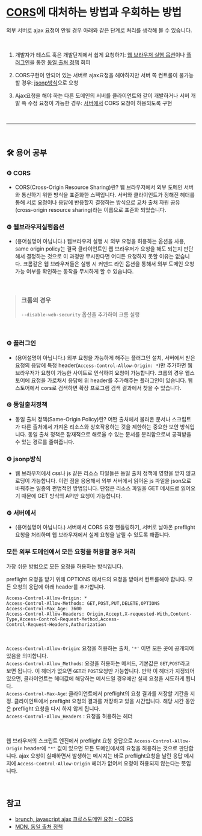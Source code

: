 # [CORS](#gear-cors)에 대처하는 방법과 우회하는 방법

외부 서버로 ajax 요청이 안될 경우 아래와 같은 단계로 처리를 생각해 볼 수 있습니다.

<br>

1. 개발자가 테스트 혹은 개발단계에서 쉽게 요청하기: [웹 브라우저 실행 옵션](#gear-웹브라우저실행옵션)이나 [플러그인](#gear-플러그인)을 통한 [동일 출처 정책](#gear-동일출처정책) 회피

2. CORS구현이 안되어 있는 서버로 ajax요청을 해야하지만 서버 쪽 컨트롤이 불가능할 경우: [jsonp방식](#gear-jsonp방식)으로 요청

3. Ajax요청을 해야 하는 다른 도메인의 서버를 클라이언트와 같이 개발하거나 서버 개발 쪽 수정 요청이 가능한 경우: [서버에서](#gear-서버에서) CORS 요청이 허용되도록 구현

<br>

---

<br>

## :hammer_and_wrench: 용어 공부

### :gear: CORS

- CORS(Cross-Origin Resource Sharing)란? 웹 브라우저에서 외부 도메인 서버와 통신하기 위한 방식을 표준화한 스펙입니다. 서버와 클라이언트가 정해진 헤더를 통해 서로 요청이나 응답에 반응할지 결정하는 방식으로 교차 출처 자원 공유(cross-origin resource sharing)라는 이름으로 포준화 되었습니다.

### :gear: 웹브라우저실행옵션

- (용어설명이 아닙니다.) 웹브라우저 실행 시 외부 요청을 허용하는 옵션을 사용, same origin policy는 결국 클라이언트인 웹 브라우저가 요청을 해도 되는지 판단해서 결정하는 것으로 이 과정만 무시한다면 어디든 요청하지 못할 이유는 없습니다. 크롬같은 웹 브라우저들은 실행 시 커맨드 라인 옵션을 통해서 외부 도메인 요청가능 여부를 확인하는 동작을 무시하게 할 수 있습니다.

<br>

> ### 크롬의 경우 <br>
>
> `--disable-web-security` 옵션을 추가하여 크롬 실행

<br>

### :gear: 플러그인

- (용어설명이 아닙니다.) 외부 요청을 가능하게 해주는 플러그인 설치, 서버에서 받은 요청의 응답에 특정 header(`Access-Control-Allow-Origin: *`)만 추가하면 웹 브라우저가 요청이 가능한 사이트로 인식하여 요청이 가능합니다. 크롬의 경우 웹스토어에 요청을 가로채서 응답에 위 header를 추가해주는 플러그인이 있습니다. 웹스토어에서 cors로 검색하면 확장 프로그램 검색 결과에서 찾을 수 있습니다.

### :gear: 동일출처정책

- 동일 출처 정책(Same-Origin Policy)란? 어떤 출처에서 불러온 문서나 스크립트가 다른 출처에서 가져온 리소스와 상호작용하는 것을 제한하는 중요한 보안 방식입니다. 동일 출처 정책은 잠재적으로 해로울 수 있는 문서를 분리함으로써 공격받을 수 있는 경로를 줄여줍니다.

### :gear: jsonp방식

- 웹 브라우저에서 css나 js 같은 리소스 파일들은 동일 출처 정책에 영향을 받지 않고 로딩이 가능합니다. 이런 점을 응용해서 외부 서버에서 읽어온 js 파일을 json으로 바꿔주는 일종의 편법적인 방법입니다. 단점은 리소스 파일을 GET 메서드로 읽어오기 때문에 GET 방식의 API만 요청이 가능합니다.

### :gear: 서버에서

- (용어설명이 아닙니다.) 서버에서 CORS 요청 핸들링하기, 서버로 날아온 preflight 요청을 처리하며 웹 브라우저에서 실제 요청을 날릴 수 있도록 해줍니다.

### 모든 외부 도메인에서 모든 요청을 허용할 경우 처리

가장 쉬운 방법으로 모든 요청을 허용하는 방식입니다.

preflight 요청을 받기 위해 OPTIONS 메서드의 요청을 받아서 컨트롤해야 합니다. 모든 요청의 응답에 아래 header를 추가합니다.

```
Access-Control-Allow-Origin: *
Access-Control-Allow-Methods: GET,POST,PUT,DELETE,OPTIONS
Access-Control-Max_Age: 3600
Access-Control-Allow-Headers: Origin,Accept,X-requested-With,Content-Type,Access-Control-Request-Method,Access-
Control-Request-Headers,Authorization
```

<br>

`Access-Control-Allow-Origin`: 요청을 허용하는 출처, `'*'` 이면 모든 곳에 공개되어 있음을 의미합니다.
<br>
`Access-Control-Allow_Methods`: 요청을 허용하는 메서드, 기본값은 `GET`,`POST`라고 보면 됩니다. 이 헤더가 없으면 `GET`과 `POST`요청만 가능합니다. 만약 이 헤더가 지정되어 있으면, 클라이언트는 헤더값에 해당하는 메서드일 경우에만 실제 요청을 시도하게 됩니다.
<br>
`Access-Control-Max-Age`: 클라이언트에서 preflight의 요청 결과를 저장할 기간을 지정. 클라이언트에서 preflight 요청의 결과를 저장하고 있을 시간입니다. 해당 시간 동안은 preflight 요청을 다시 하지 않게 됩니다.
<br>
`Access-Control-Allow_Headers` : 요청을 허용하는 헤더

<br>

웹 브라우저의 스크립트 엔진에서 preflight 요청 응답으로 `Access-Control-Allow-Origin` header에 `"*"` 값이 있으면 모든 도메인에서의 요청을 허용하는 것으로 판단합니다. ajax 요청이 실패하면서 발생하는 메시지는 바로 preflight요청을 날린 응답 메시지에 `Access-Control-Allow-Origin` 헤더가 없어서 요청이 허용되지 않는다는 뜻입니다.

<br>

## 참고

- [brunch, javascript ajax 크로스도메인 요청 - CORS](https://brunch.co.kr/@adrenalinee31/1)
- [MDN, 동일 출처 정책](https://developer.mozilla.org/ko/docs/Web/Security/Same-origin_policy)